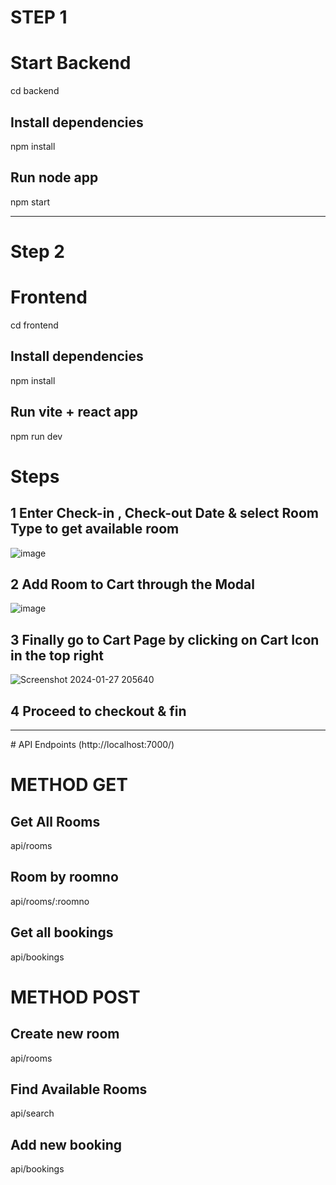 # STEP 1
# Start Backend
cd backend

## Install dependencies
npm install

## Run node app
npm start

<hr/>

# Step 2
# Frontend

cd frontend
## Install dependencies
npm install
## Run vite + react app
npm run dev

# Steps
## 1 Enter Check-in , Check-out Date & select Room Type to get available room
![image](https://github.com/Chris-Grg/hotel-room-booking-app-aqore/assets/121335744/8c3b5363-5e61-4851-9676-b8b25442b381)

## 2 Add Room to Cart through the Modal
![image](https://github.com/Chris-Grg/hotel-room-booking-app-aqore/assets/121335744/01bf31f5-d1b2-44c2-8117-6f6692f94663)

## 3 Finally go to Cart Page by clicking on Cart Icon in the top right
![Screenshot 2024-01-27 205640](https://github.com/Chris-Grg/hotel-room-booking-app-aqore/assets/121335744/c1f95cb5-94ae-4d48-bbf8-d2c8a2c8ffeb)

## 4 Proceed to checkout & fin

<hr/>
# API Endpoints (http://localhost:7000/)

# METHOD GET
## Get All Rooms
api/rooms
## Room by roomno
api/rooms/:roomno
## Get all bookings
api/bookings

# METHOD POST
## Create new room
api/rooms

## Find Available Rooms
api/search

## Add new booking
api/bookings


